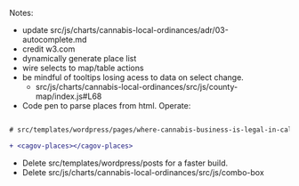 Notes:

- update src/js/charts/cannabis-local-ordinances/adr/03-autocomplete.md
- credit w3.com
- dynamically generate place list
- wire selects to map/table actions
- be mindful of tooltips losing acess to data on select change.
  - src/js/charts/cannabis-local-ordinances/src/js/county-map/index.js#L68
- Code pen to parse places from html.
Operate:

```diff

# src/templates/wordpress/pages/where-cannabis-business-is-legal-in-california.html

+ <cagov-places></cagov-places>


```

- Delete src/templates/wordpress/posts for a faster build.
- Delete src/js/charts/cannabis-local-ordinances/src/js/combo-box
